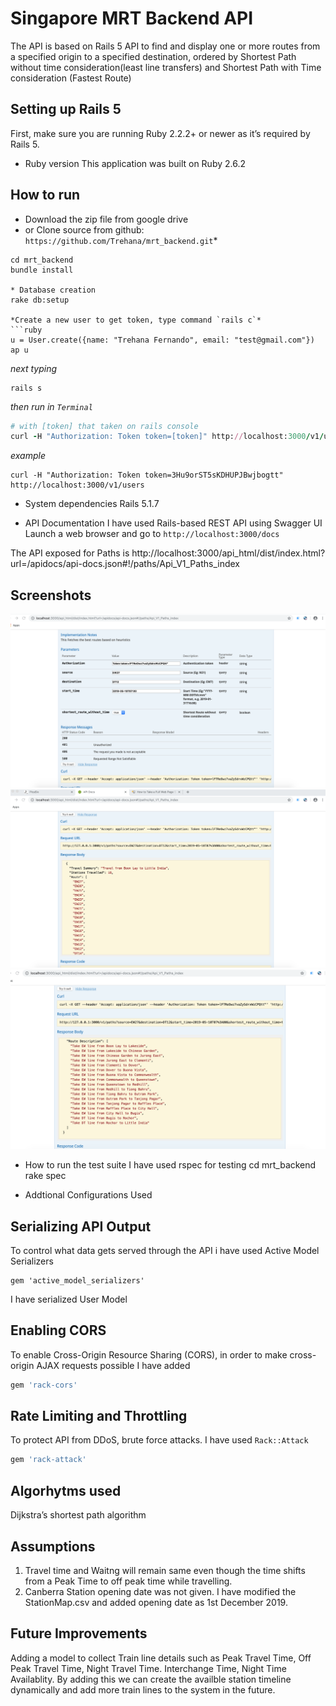 # Singapore MRT Backend API

The API is based on Rails 5 API to find and display one or more routes from a specified origin to a specified destination, ordered by Shortest Path without time consideration(least line transfers) and Shortest Path with Time consideration (Fastest Route)

## Setting up Rails 5

First, make sure you are running Ruby 2.2.2+ or newer as it’s required by Rails 5.

* Ruby version
This application was built on Ruby 2.6.2

## How to run
* Download the zip file from google drive
* or Clone source from github: `https://github.com/Trehana/mrt_backend.git`*
```
cd mrt_backend
bundle install

* Database creation
rake db:setup 

*Create a new user to get token, type command `rails c`*
```ruby
u = User.create({name: "Trehana Fernando", email: "test@gmail.com"})
ap u
```
*next typing*
```
rails s
```
*then run in `Terminal`*
```ruby
# with [token] that taken on rails console
curl -H "Authorization: Token token=[token]" http://localhost:3000/v1/users
```
*example*
```
curl -H "Authorization: Token token=3Hu9orST5sKDHUPJBwjbogtt" http://localhost:3000/v1/users
```
* System dependencies
Rails 5.1.7

* API Documentation
I have used Rails-based REST API using Swagger UI
Launch a web browser and go to `http://localhost:3000/docs`

The API exposed for Paths is
http://localhost:3000/api_html/dist/index.html?url=/apidocs/api-docs.json#!/paths/Api_V1_Paths_index


## Screenshots
![MRT API  Swagger UI for documentation](https://github.com/Trehana/mrt_backend/blob/master/public/uploads/screenshots/api_interface_paths.png)
![MRT API  Swagger UI for documentation](https://github.com/Trehana/mrt_backend/blob/master/public/uploads/screenshots/travel_summery.png)
![MRT API  Swagger UI for documentation](https://github.com/Trehana/mrt_backend/blob/master/public/uploads/screenshots/route_description.png)

* How to run the test suite 
I have used rspec for testing
cd mrt_backend
rake spec

* Addtional Configurations Used
## Serializing API Output
To control what data gets served through the API i have used Active Model Serializers
```
gem 'active_model_serializers'
```
I have serialized User Model

## Enabling CORS
To enable Cross-Origin Resource Sharing (CORS), in order to make cross-origin AJAX requests possible
I have added 
```ruby
gem 'rack-cors'
```

## Rate Limiting and Throttling
To protect API from DDoS, brute force attacks. I have used `Rack::Attack`

```ruby
gem 'rack-attack'
```
## Algorhytms used
Dijkstra’s shortest path algorithm

## Assumptions
1. Travel time and Waitng will remain same even though the time shifts from a Peak Time to off peak time while travelling.
2. Canberra Station opening date was not given. I have modified the StationMap.csv and added opening date as 1st December 2019.

## Future Improvements
Adding a model to collect Train line details such as Peak Travel Time, Off Peak Travel Time, Night Travel Time. Interchange Time, Night Time Availablity. By adding this we can create the availble station timeline dynamically and add more train lines to the system in the future.

